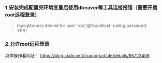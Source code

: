 ### 1.安装完成配置完环境变量后使用dbeaver等工具连接报错（需要开启root远程登录）

> mysqlAccess denied for user 'root'@'localhost' (using password: YES)

### 2.允许root远程登录
具体操作看网址：
https://blog.csdn.net/liliuqing/article/details/88723409